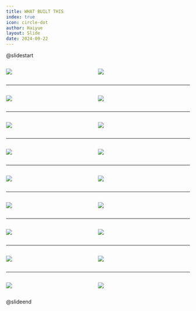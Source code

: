 ```yaml
---
title: WHAT BUILT THIS
index: true
icon: circle-dot
author: Haiyue
layout: Slide
date: 2024-09-22
---
```

 
@slidestart

<div style="display:flex">
<div style="flex:1">

![](https://raw.githubusercontent.com/yclord/reading/refs/heads/master/english/Level-N/WHAT%20BUILT%20THIS/001.webp)
</div>
<div style="flex:1">

![](https://raw.githubusercontent.com/yclord/reading/refs/heads/master/english/Level-N/WHAT%20BUILT%20THIS/002.webp)
</div>
</div>

---

<div style="display:flex">
<div style="flex:1">

![](https://raw.githubusercontent.com/yclord/reading/refs/heads/master/english/Level-N/WHAT%20BUILT%20THIS/003.webp)
</div>
<div style="flex:1">

![](https://raw.githubusercontent.com/yclord/reading/refs/heads/master/english/Level-N/WHAT%20BUILT%20THIS/004.webp)
</div>
</div>

---

<div style="display:flex">
<div style="flex:1">

![](https://raw.githubusercontent.com/yclord/reading/refs/heads/master/english/Level-N/WHAT%20BUILT%20THIS/005.webp)
</div>
<div style="flex:1">

![](https://raw.githubusercontent.com/yclord/reading/refs/heads/master/english/Level-N/WHAT%20BUILT%20THIS/006.webp)
</div>
</div>

---

<div style="display:flex">
<div style="flex:1">

![](https://raw.githubusercontent.com/yclord/reading/refs/heads/master/english/Level-N/WHAT%20BUILT%20THIS/007.webp)
</div>
<div style="flex:1">

![](https://raw.githubusercontent.com/yclord/reading/refs/heads/master/english/Level-N/WHAT%20BUILT%20THIS/008.webp)
</div>
</div>

---

<div style="display:flex">
<div style="flex:1">

![](https://raw.githubusercontent.com/yclord/reading/refs/heads/master/english/Level-N/WHAT%20BUILT%20THIS/009.webp)
</div>
<div style="flex:1">

![](https://raw.githubusercontent.com/yclord/reading/refs/heads/master/english/Level-N/WHAT%20BUILT%20THIS/010.webp)
</div>
</div>

---

<div style="display:flex">
<div style="flex:1">

![](https://raw.githubusercontent.com/yclord/reading/refs/heads/master/english/Level-N/WHAT%20BUILT%20THIS/011.webp)
</div>
<div style="flex:1">

![](https://raw.githubusercontent.com/yclord/reading/refs/heads/master/english/Level-N/WHAT%20BUILT%20THIS/012.webp)
</div>
</div>

---

<div style="display:flex">
<div style="flex:1">

![](https://raw.githubusercontent.com/yclord/reading/refs/heads/master/english/Level-N/WHAT%20BUILT%20THIS/013.webp)
</div>
<div style="flex:1">

![](https://raw.githubusercontent.com/yclord/reading/refs/heads/master/english/Level-N/WHAT%20BUILT%20THIS/014.webp)
</div>
</div>

---

<div style="display:flex">
<div style="flex:1">

![](https://raw.githubusercontent.com/yclord/reading/refs/heads/master/english/Level-N/WHAT%20BUILT%20THIS/015.webp)
</div>
<div style="flex:1">

![](https://raw.githubusercontent.com/yclord/reading/refs/heads/master/english/Level-N/WHAT%20BUILT%20THIS/016.webp)
</div>
</div>

---

<div style="display:flex">
<div style="flex:1">

![](https://raw.githubusercontent.com/yclord/reading/refs/heads/master/english/Level-N/WHAT%20BUILT%20THIS/017.webp)
</div>
<div style="flex:1">

![](https://raw.githubusercontent.com/yclord/reading/refs/heads/master/english/Level-N/WHAT%20BUILT%20THIS/018.webp)
</div>
</div>

@slideend